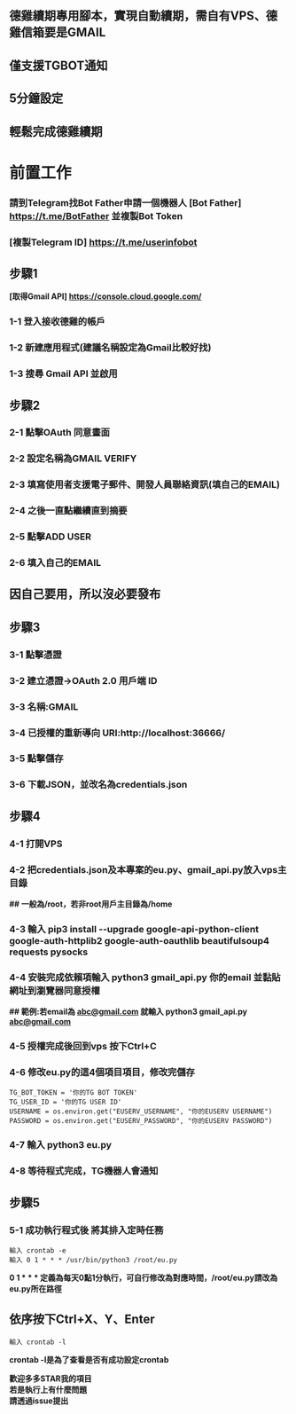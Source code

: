 ## 德雞續期專用腳本，實現自動續期，需自有VPS、德雞信箱要是GMAIL  
## 僅支援TGBOT通知  
## 5分鐘設定  
## 輕鬆完成德雞續期  
  
  
# 前置工作  
### 請到Telegram找Bot Father申請一個機器人 [Bot Father] https://t.me/BotFather 並複製Bot Token  
### [複製Telegram ID] https://t.me/userinfobot

## 步驟1  
**[取得Gmail API] https://console.cloud.google.com/**  
### 1-1 登入接收德雞的帳戶  
### 1-2 新建應用程式(建議名稱設定為Gmail比較好找)  
### 1-3 搜尋 Gmail API 並啟用  

## 步驟2  
### 2-1 點擊OAuth 同意畫面  
### 2-2 設定名稱為GMAIL VERIFY  
### 2-3 填寫使用者支援電子郵件、開發人員聯絡資訊(填自己的EMAIL)  
### 2-4 之後一直點繼續直到摘要  
### 2-5 點擊ADD USER  
### 2-6 填入自己的EMAIL  
## **因自己要用，所以沒必要發布**  

## 步驟3  
### 3-1 點擊憑證  
### 3-2 建立憑證→OAuth 2.0 用戶端 ID  
### 3-3 名稱:GMAIL  
### 3-4 已授權的重新導向 URI:http://localhost:36666/  
### 3-5 點擊儲存  
### 3-6 下載JSON，並改名為credentials.json  

## 步驟4  
### 4-1 打開VPS  
### 4-2 把credentials.json及本專案的eu.py、gmail_api.py放入vps主目錄  
**## 一般為/root，若非root用戶主目錄為/home**  
### 4-3 輸入 pip3 install --upgrade google-api-python-client google-auth-httplib2 google-auth-oauthlib beautifulsoup4 requests pysocks  
### 4-4 安裝完成依賴項輸入 python3 gmail_api.py 你的email 並黏貼網址到瀏覽器同意授權  
**## 範例:若email為 abc@gmail.com 就輸入 python3 gmail_api.py abc@gmail.com**  
### 4-5 授權完成後回到vps 按下Ctrl+C  
### 4-6 修改eu.py的這4個項目項目，修改完儲存  
  
    TG_BOT_TOKEN = '你的TG BOT TOKEN'  
    TG_USER_ID = '你的TG USER ID'  
    USERNAME = os.environ.get("EUSERV_USERNAME", "你的EUSERV USERNAME")    
    PASSWORD = os.environ.get("EUSERV_PASSWORD", "你的EUSERV PASSWORD")   
  
### 4-7 輸入 python3 eu.py  
### 4-8 等待程式完成，TG機器人會通知  
  
## 步驟5  
### 5-1 成功執行程式後 將其排入定時任務  
    輸入 crontab -e  
    輸入 0 1 * * * /usr/bin/python3 /root/eu.py  
**0 1 * * * 定義為每天0點1分執行，可自行修改為對應時間，/root/eu.py請改為eu.py所在路徑**  
## 依序按下Ctrl+X、Y、Enter  

    輸入 crontab -l  
    
**crontab -l是為了查看是否有成功設定crontab**  
  
**歡迎多多STAR我的項目  
若是執行上有什麼問題  
請透過issue提出**  
